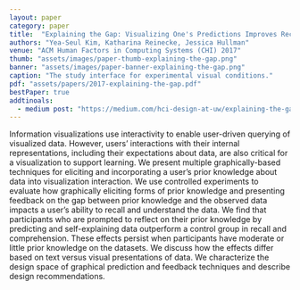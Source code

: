 ```yaml
---
layout: paper
category: paper
title:  "Explaining the Gap: Visualizing One's Predictions Improves Recall and Comprehension of Data"
authors: "Yea-Seul Kim, Katharina Reinecke, Jessica Hullman"
venue: "ACM Human Factors in Computing Systems (CHI) 2017"
thumb: "assets/images/paper-thumb-explaining-the-gap.png"
banner: "assets/images/paper-banner-explaining-the-gap.png"
caption: "The study interface for experimental visual conditions."
pdf: "assets/papers/2017-explaining-the-gap.pdf"
bestPaper: true
addtinoals:
  - medium post: "https://medium.com/hci-design-at-uw/explaining-the-gap-visualizing-ones-predictions-improves-recall-and-comprehension-of-data-ec848d5861d9"
---
```


<!-- abstract -->
Information visualizations use interactivity to enable user-driven querying of visualized data. However, users’ interactions with their internal representations, including their expectations about data, are also critical for a visualization to support learning. We present multiple graphically-based techniques for eliciting and incorporating a user’s prior knowledge about data into visualization interaction. We use controlled experiments to evaluate how graphically eliciting forms of prior knowledge and presenting feedback on the gap between prior knowledge and the observed data impacts a user’s ability to recall and understand the data. We find that participants who are prompted to reflect on their prior knowledge by predicting and self-explaining data outperform a control group in recall and comprehension. These effects persist when participants have moderate or little prior knowledge on the datasets. We discuss how the effects differ based on text versus visual presentations of data. We characterize the design space of graphical prediction and feedback techniques and describe design recommendations.